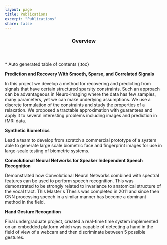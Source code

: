 ```yaml
---
layout: page
title: Publications
excerpt: "Publications"
share: false
---
```


<section id="table-of-contents" class="toc">
  <header>
    <h3>Overview</h3>
  </header>
<div id="drawer" markdown="1">
*  Auto generated table of contents
{:toc}
</div>
</section><!-- /#table-of-contents -->

**Prediction and Recovery With Smooth, Sparse, and Correlated Signals**

In this project we develop a method for recovering and predicting from signals that have certain structured sparsity  constraints. Such an approach can be advantageous in Neuro-imaging where the data has few samples, many parameters, yet we can make underlying assumptions. We use a discrete formulation of the constraints and study the properties of a relaxation. We proposed a tractable approximation with guarantees and apply it to several interesting problems including images and prediction in fMRI data.  

**Synthetic Biometrics**

Lead a team to develop from scratch a commercial prototype of a system able to generate large scale biometric face and fingerprint images for use in large-scale testing of biometric systems.

**Convolutional Neural Networks for Speaker Independent Speech Recognition**

Demonstrated how Convolutional Neural Networks combined with spectral features can be used to perform speech recognition. This was demonstrated to be strongly related to invariance to anatomical structure of the vocal tract. This Master's Thesis was completed in 2011 and since then CNN processing speech in a similar manner has become a dominant method in the field.    

**Hand Gesture Recognition**

Final undergraduate project, created a real-time time system implemented on an embedded platform which was capable of detecting a hand in the field of view of a webcam and then discriminate between 5 possible gestures. 

